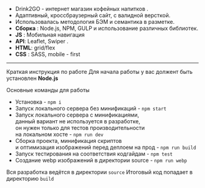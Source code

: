 * Drink2GO - интернет магазин кофейных напитков .
* Адаптивный, кроссбраузерный сайт, с валидной версткой. 
* Использовалась методология БЭМ и семантика в разметке. 
* **Сборка** : Node.js, NPM, GULP и использование различных библиотек.
* **JS** : Мобильная навигация
* **API**: Leaflet, Swiper .
* **HTML**: grid/flex
* **CSS** : SASS, mobile - first

--------------------------------------------------------------------------------------------

 Краткая инструкция по работе
Для начала работы у вас должент быть установлен **Node.js**

Основные команды для работы
- Установка - `npm i`
- Запуск локального сервера без минификаций - `npm start`
- Запуск локального сервера c минификациями, <br>
данный вариант не используется в разработке, <br>
он нужен только для тестов производительности <br>
на локальном хосте  - `npm run dev`
- Сборка проекта, минификация скриптов <br>
и оптимизация изображений перед деплоем на прод - `npm run build`
- Запуск тестирования на соответствия кодгайдам - `npm test`
- Создание webp изображений в директории source - `npm run webp`

Вся разработка ведётся в директории `source`
Итоговый код попадает в директорию `build`
